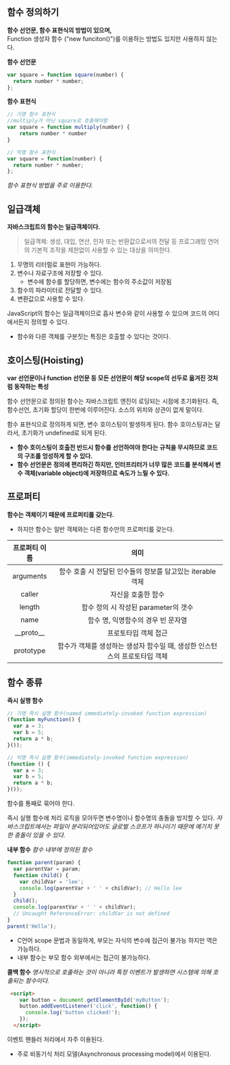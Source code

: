 ## 함수 정의하기
__함수 선언문, 함수 표현식의 방법이 있으며,__  
Function 생성자 함수 ("new funciton()")를 이용하는 방법도 있지만 사용하지 않는다.

__함수 선언문__
```javascript
var square = function square(number) {
  return number * number;
};
```
__함수 표현식__
```javascript
// 기명 함수 표현식
//multiply가 아닌 square로 호출해야함
var square = function multiply(number) {
    return number * number
}

// 익명 함수 표현식
var square = function(number) {
  return number * number;
};
```
_함수 표현식 방법을 주로 이용한다._


## 일급객체
__자바스크립트의 함수는 일급객체이다.__
> 일급객체: 생성, 대입, 연산, 인자 또는 반환값으로서의 전달 등 프로그래밍 언어의 기본적 조작을 제한없이 사용할 수 있는 대상을 의미한다.
1. 무명의 리터럴로 표현이 가능하다.
2. 변수나 자료구조에 저장할 수 있다.
   - 변수에 함수를 할당하면, 변수에는 함수의 주소값이 저장됨
3. 함수의 파라미터로 전달할 수 있다.
4. 변환값으로 사용할 수 있다.

JavaScript의 함수는 일급객체이므로 흡사 변수와 같이 사용할 수 있으며 코드의 어디에서든지 정의할 수 있다.
- 함수와 다른 객체를 구분짓는 특징은 호출할 수 있다는 것이다.

## 호이스팅(Hoisting)
__var 선언문이나 function 선언문 등 모든 선언문이 해당 scope의 선두로 옮겨진 것처럼 동작하는 특성__

함수 선언문으로 정의된 함수는 자바스크립트 엔진이 로딩되는 시점에 초기화된다. 즉, 함수선언, 초기화 할당이 한번에 이루어진다. 소스의 위치와 상관이 없게 말이다.

함수 표현식으로 정의하게 되면, 변수 호이스팅이 발생하게 된다. 함수 호이스팅과는 달라서, 초기화가 undefined로 되게 된다.

- __함수 호이스팅이 호출전 반드시 함수를 선언하여야 한다는 규칙을 무시하므로 코드의 구조를 엉성하게 할 수 있다.__
- __함수 선언문은 정의에 편리하긴 하지만, 인터프리터가 너무 많은 코드를 분석해서 변수 객체(variable object)에 저장하므로 속도가 느릴 수 있다.__

## 프로퍼티
__함수는 객체이기 때문에 프로퍼티를 갖는다.__
- 하지만 함수는 일반 객체와는 다른 함수만의 프로퍼티를 갖는다.

|프로퍼티 이름|의미|
|:---:|:---:|
|arguments|함수 호출 시 전달된 인수들의 정보를 담고있는 iterable 객체|
|caller|자신을 호출한 함수|
|length|함수 정의 시 작성된 parameter의 갯수|
|name|함수 명, 익명함수의 경우 빈 문자열|
|\_\_proto\_\_|프로토타입 객체 접근|
|prototype|함수가 객체를 생성하는 생성자 함수일 때, 생성한 인스턴스의 프로토타입 객체|

## 함수 종류
__즉시 실행 함수__
```javascript
// 기명 즉시 실행 함수(named immediately-invoked function expression)
(function myFunction() {
  var a = 3;
  var b = 5;
  return a * b;
}());

// 익명 즉시 실행 함수(immediately-invoked function expression)
(function () {
  var a = 3;
  var b = 5;
  return a * b;
}());
```
함수를 통째로 묶어야 한다.

즉시 실행 함수에 처리 로직을 모아두면 변수명이나 함수명의 충돌을 방지할 수 있다.
_자바스크립트에서는 파일이 분리되어있어도 글로벌 스코프가 하나이기 때문에 예기치 못한 충돌이 있을 수 있다._

__내부 함수__
_함수 내부에 정의된 함수_
```javascript
function parent(param) {
  var parentVar = param;
  function child() {
    var childVar = 'lee';
    console.log(parentVar + ' ' + childVar); // Hello lee
  }
  child();
  console.log(parentVar + ' ' + childVar);
  // Uncaught ReferenceError: childVar is not defined
}
parent('Hello');
```
- C언어 scope 문법과 동일하게, 부모는 자식의 변수에 접근이 불가능 하지만 역은 가능하다.
- 내부 함수는 부모 함수 외부에서는 접근이 불가능하다.

__콜백 함수__
_명시적으로 호출하는 것이 아니라 특정 이벤트가 발생하면 시스템에 의해 호출되는 함수이다._
```html
 <script>
    var button = document.getElementById('myButton');
    button.addEventListener('click', function() {
      console.log('button clicked!');
    });
  </script>
```
이벤트 핸들러 처리에서 자주 이용된다.
- 주로 비동기식 처리 모델(Asynchronous processing model)에서 이용된다.
